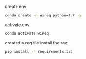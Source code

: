 create env
```bash
conda create -n wineq python=3.7 -y
```
activate env
```bash
conda activate wineq
```

created a req file
install the req
```bash
pip install -r requirements.txt
```